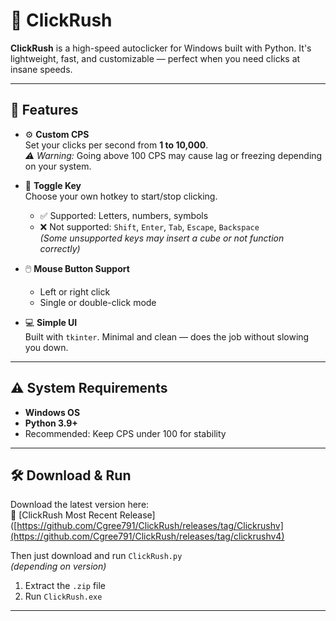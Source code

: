 # 🚀 ClickRush

**ClickRush** is a high-speed autoclicker for Windows built with Python. It's lightweight, fast, and customizable — perfect when you need clicks at insane speeds.

---

## 🔧 Features

- ⚙️ **Custom CPS**  
  Set your clicks per second from **1 to 10,000**.  
  *⚠️ Warning:* Going above 100 CPS may cause lag or freezing depending on your system.

- 🎯 **Toggle Key**  
  Choose your own hotkey to start/stop clicking.  
  - ✅ Supported: Letters, numbers, symbols  
  - ❌ Not supported: `Shift`, `Enter`, `Tab`, `Escape`, `Backspace`  
    *(Some unsupported keys may insert a cube or not function correctly)*

- 🖱️ **Mouse Button Support**  
  - Left or right click  
  - Single or double-click mode

- 💻 **Simple UI**  
  Built with `tkinter`. Minimal and clean — does the job without slowing you down.

---

## ⚠️ System Requirements

- **Windows OS**
- **Python 3.9+**
- Recommended: Keep CPS under 100 for stability

---

## 🛠️ Download & Run

Download the latest version here:  
🔗 [ClickRush Most Recent Release]([https://github.com/Cgree791/ClickRush/releases/tag/Clickrushv](https://github.com/Cgree791/ClickRush/releases/tag/clickrushv4)

Then just download and run `ClickRush.py`  
*(depending on version)*

1. Extract the `.zip` file  
2. Run `ClickRush.exe`

---
